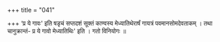 +++
title = "041"

+++
‘प्र ये गावः' इति षडृचं सप्तदशं सूक्तं काण्वस्य मेध्यातिथेरार्षं  गायत्रं पवमानसोमदेवताकम् । तथा चानुक्रान्तं- प्र ये गावो मेध्यातिथिः' इति । गतो विनियोगः ॥